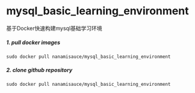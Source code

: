 # mysql_basic_learning_environment
基于Docker快速构建mysql基础学习环境


##### 1. pull docker images
```
sudo docker pull nanamisauce/mysql_basic_learning_environment
```
##### 2. clone github repository
```
sudo docker pull nanamisauce/mysql_basic_learning_environment
```
